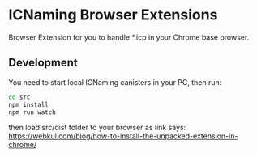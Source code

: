 # ICNaming Browser Extensions

Browser Extension for you to handle *.icp in your Chrome base browser.

## Development

You need to start local ICNaming canisters in your PC, then run:

```bash
cd src
npm install
npm run watch
```

then load src/dist folder to your browser as link says: <https://webkul.com/blog/how-to-install-the-unpacked-extension-in-chrome/>
